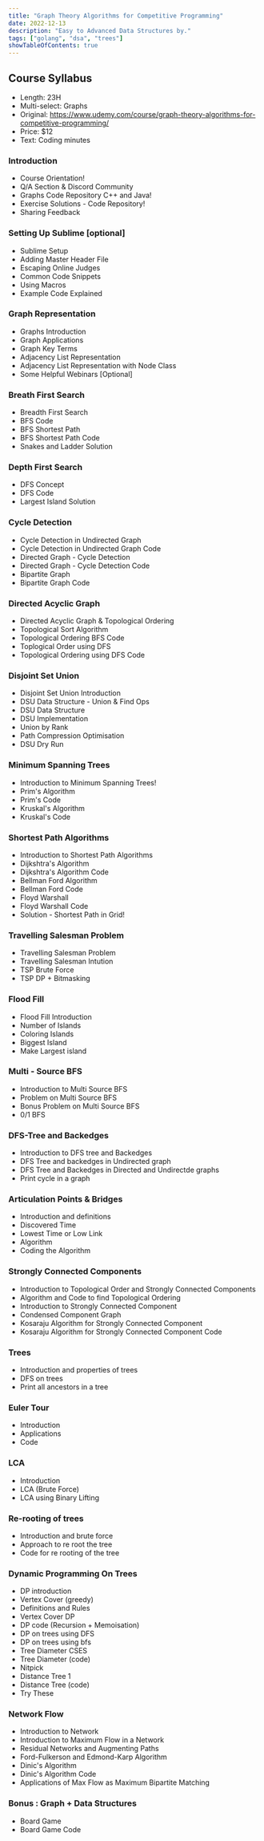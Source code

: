 ```yaml
---
title: "Graph Theory Algorithms for Competitive Programming"
date: 2022-12-13
description: "Easy to Advanced Data Structures by."
tags: ["golang", "dsa", "trees"]
showTableOfContents: true
---
```



## Course Syllabus
- Length: 23H
- Multi-select: Graphs
- Original: https://www.udemy.com/course/graph-theory-algorithms-for-competitive-programming/
- Price: $12
- Text: Coding minutes

### Introduction

- Course Orientation!
- Q/A Section & Discord Community
- Graphs Code Repository C++ and Java!
- Exercise Solutions - Code Repository!
- Sharing Feedback

### Setting Up Sublime [optional]

- Sublime Setup
- Adding Master Header File
- Escaping Online Judges
- Common Code Snippets
- Using Macros
- Example Code Explained

### Graph Representation

- Graphs Introduction
- Graph Applications
- Graph Key Terms
- Adjacency List Representation
- Adjacency List Representation with Node Class
- Some Helpful Webinars [Optional]

### Breath First Search

- Breadth First Search
- BFS Code
- BFS Shortest Path
- BFS Shortest Path Code
- Snakes and Ladder Solution

### Depth First Search

- DFS Concept
- DFS Code
- Largest Island Solution

### Cycle Detection

- Cycle Detection in Undirected Graph
- Cycle Detection in Undirected Graph Code
- Directed Graph - Cycle Detection
- Directed Graph - Cycle Detection Code
- Bipartite Graph
- Bipartite Graph Code

### Directed Acyclic Graph

- Directed Acyclic Graph & Topological Ordering
- Topological Sort Algorithm
- Topological Ordering BFS Code
- Toplogical Order using DFS
- Topological Ordering using DFS Code

### Disjoint Set Union

- Disjoint Set Union Introduction
- DSU Data Structure - Union & Find Ops
- DSU Data Structure
- DSU Implementation
- Union by Rank
- Path Compression Optimisation
- DSU Dry Run

### Minimum Spanning Trees

- Introduction to Minimum Spanning Trees!
- Prim's Algorithm
- Prim's Code
- Kruskal's Algorithm
- Kruskal's Code

### Shortest Path Algorithms

- Introduction to Shortest Path Algorithms
- Dijkshtra's Algorithm
- Dijkshtra's Algorithm Code
- Bellman Ford Algorithm
- Bellman Ford Code
- Floyd Warshall
- Floyd Warshall Code
- Solution - Shortest Path in Grid!

### Travelling Salesman Problem

- Travelling Salesman Problem
- Travelling Salesman Intution
- TSP Brute Force
- TSP DP + Bitmasking

### Flood Fill

- Flood Fill Introduction
- Number of Islands
- Coloring Islands
- Biggest Island
- Make Largest island

### Multi - Source BFS

- Introduction to Multi Source BFS
- Problem on Multi Source BFS
- Bonus Problem on Multi Source BFS
- 0/1 BFS

### DFS-Tree and Backedges

- Introduction to DFS tree and Backedges
- DFS Tree and backedges in Undirected graph
- DFS Tree and Backedges in Directed and Undirectde graphs
- Print cycle in a graph

### Articulation Points & Bridges

- Introduction and definitions
- Discovered Time
- Lowest Time or Low Link
- Algorithm
- Coding the Algorithm

### Strongly Connected Components

- Introduction to Topological Order and Strongly Connected Components
- Algorithm and Code to find Topological Ordering
- Introduction to Strongly Connected Component
- Condensed Component Graph
- Kosaraju Algorithm for Strongly Connected Component
- Kosaraju Algorithm for Strongly Connected Component Code

### Trees

- Introduction and properties of trees
- DFS on trees
- Print all ancestors in a tree

### Euler Tour

- Introduction
- Applications
- Code

### LCA

- Introduction
- LCA (Brute Force)
- LCA using Binary Lifting

### Re-rooting of trees

- Introduction and brute force
- Approach to re root the tree
- Code for re rooting of the tree

### Dynamic Programming On Trees

- DP introduction
- Vertex Cover (greedy)
- Definitions and Rules
- Vertex Cover DP
- DP code (Recursion + Memoisation)
- DP on trees using DFS
- DP on trees using bfs
- Tree Diameter CSES
- Tree Diameter (code)
- Nitpick
- Distance Tree 1
- Distance Tree (code)
- Try These

### Network Flow

- Introduction to Network
- Introduction to Maximum Flow in a Network
- Residual Networks and Augmenting Paths
- Ford-Fulkerson and Edmond-Karp Algorithm
- Dinic's Algorithm
- Dinic's Algorithm Code
- Applications of Max Flow as Maximum Bipartite Matching

### Bonus : Graph + Data Structures

- Board Game
- Board Game Code

